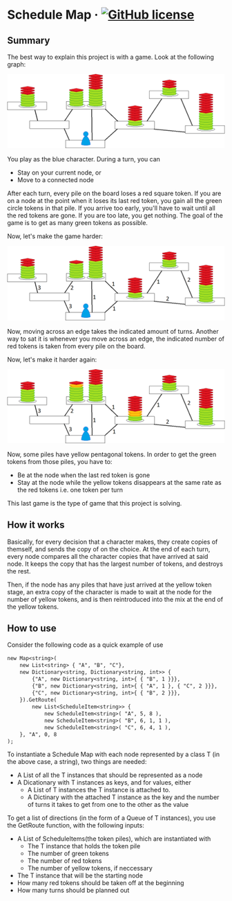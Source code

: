 # Schedule Map &middot; [![GitHub license](https://img.shields.io/badge/license-MIT-blue.svg?style=flat-square)](https://github.com/your/your-project/blob/master/LICENSE)

## Summary

The best way to explain this project is with a game. Look at the following graph:

![Game 1](Images/Game1.png)

You play as the blue character. During a turn, you can
- Stay on your current node, or
- Move to a connected node

After each turn, every pile on the board loses a red square token. If you are on a node at the point when it loses its last red token, you gain all the green circle tokens in that pile. If you arrive too early, you'll have to wait until all the red tokens are gone. If you are too late, you get nothing. The goal of the game is to get as many green tokens as possible.

Now, let's make the game harder:

![Game 2](Images/Game2.png)

Now, moving across an edge takes the indicated amount of turns. Another way to sat it is whenever you move across an edge, the indicated number of red tokens is taken from every pile on the board.

Now, let's make it harder again:

![Game 3](Images/Game3.png)

Now, some piles have yellow pentagonal tokens. In order to get the green tokens from those piles, you have to:
- Be at the node when the last red token is gone
- Stay at the node while the yellow tokens disappears at the same rate as the red tokens i.e. one token per turn

This last game is the type of game that this project is solving.

## How it works

Basically, for every decision that a character makes, they create copies of themself, and sends the copy of on the choice. At the end of each turn, every node compares all the character copies that have arrived at said node. It keeps the copy that has the largest number of tokens, and destroys the rest.

Then, if the node has any piles that have just arrived at the yellow token stage, an extra copy of the character is made to wait at the node for the number of yellow tokens, and is then reintroduced into the mix at the end of the yellow tokens.

## How to use

Consider the following code as a quick example of use
```
new Map<string>(
    new List<string> { "A", "B", "C"},
    new Dictionary<string, Dictionary<string, int>> {
        {"A", new Dictionary<string, int>{ { "B", 1 }}},
        {"B", new Dictionary<string, int>{ { "A", 1 }, { "C", 2 }}},
        {"C", new Dictionary<string, int>{ { "B", 2 }}},
    }).GetRoute(
        new List<ScheduleItem<string>> {
            new ScheduleItem<string>( "A", 5, 8 ),
            new ScheduleItem<string>( "B", 6, 1, 1 ),
            new ScheduleItem<string>( "C", 6, 4, 1 ),
    }, "A", 0, 8
);
```

To instantiate a Schedule Map with each node represented by a class T (in the above case, a string), two things are needed:
- A List of all the T instances that should be represented as a node
- A Dicationary with T instances as keys, and for values, either
    - A List of T instances the T instance is attached to.
    - A Dictinary with the attached T instance as the key and the number of turns it takes to get from one to the other as the value

To get a list of directions (in the form of a Queue of T instances), you use the GetRoute function, with the following inputs:
- A List of ScheduleItems(the token piles), which are instantiated with
    - The T instance that holds the token pile
    - The number of green tokens
    - The number of red tokens
    - The number of yellow tokens, if neccessary
- The T instance that will be the starting node
- How many red tokens should be taken off at the beginning
- How many turns should be planned out